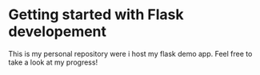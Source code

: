 # Getting started with Flask developement
This is my personal repository were i host my flask demo app. Feel free to take a look at my progress!